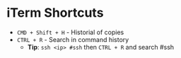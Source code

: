 # iTerm Shortcuts

* `CMD + Shift + H` - Historial of copies
* `CTRL + R` - Search in command history
  * __Tip__: `ssh <ip> #ssh` then `CTRL + R` and search #ssh
